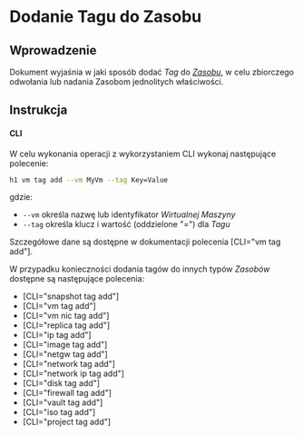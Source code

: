 # Dodanie Tagu do Zasobu

## Wprowadzenie

Dokument wyjaśnia w jaki sposób dodać *Tag* do *[Zasobu](/platform/resource.md)*,  w celu zbiorczego odwołania lub nadania Zasobom jednolitych właściwości.

## Instrukcja

#### CLI

W celu wykonania operacji z wykorzystaniem CLI wykonaj następujące polecenie:

```bash
h1 vm tag add --vm MyVm --tag Key=Value
```

gdzie:

 * ```--vm``` określa nazwę lub identyfikator *Wirtualnej Maszyny*
 * ```--tag``` określa klucz i wartość (oddzielone "=") dla *Tagu*

Szczegółowe dane są dostępne w dokumentacji polecenia [CLI="vm tag add"].

W przypadku konieczności dodania tagów do innych typów *Zasobów* dostępne są następujące polecenia:

* [CLI="snapshot tag add"]
* [CLI="vm tag add"]
* [CLI="vm nic tag add"]
* [CLI="replica tag add"]
* [CLI="ip tag add"]
* [CLI="image tag add"]
* [CLI="netgw tag add"]
* [CLI="network tag add"]
* [CLI="network ip tag add"]
* [CLI="disk tag add"]
* [CLI="firewall tag add"]
* [CLI="vault tag add"]
* [CLI="iso tag add"]
* [CLI="project tag add"]